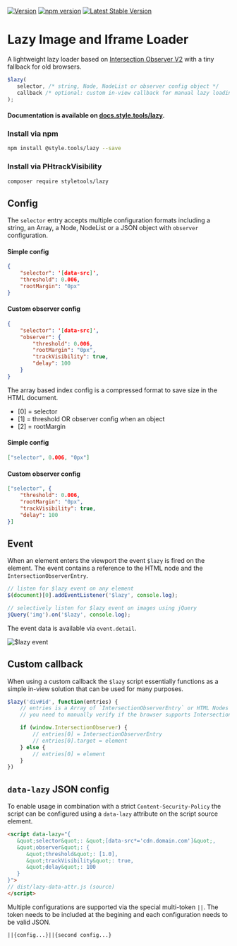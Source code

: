 [![Version](https://img.shields.io/github/release/style-tools/lazy.svg)](https://github.com/style-tools/lazy/releases) [![npm version](https://badge.fury.io/js/%40style.tools%2Flazy.svg)](http://badge.fury.io/js/%40style.tools%2Flazy) [![Latest Stable Version](https://poser.pugx.org/styletools/lazy/v/stable.png)](https://packagist.org/packages/styletools/lazy)

# Lazy Image and Iframe Loader

A lightweight lazy loader based on [Intersection Observer V2](https://developers.google.com/web/updates/2019/02/intersectionobserver-v2) with a tiny fallback for old browsers.

```javascript
$lazy(
   selector, /* string, Node, NodeList or observer config object */
   callback /* optional: custom in-view callback for manual lazy loading */
);	
```

#### Documentation is available on [docs.style.tools/lazy](https://docs.style.tools/lazy).

### Install via npm

```bash
npm install @style.tools/lazy --save
```

### Install via PHtrackVisibility
```bash
composer require styletools/lazy
```

## Config

The `selector` entry accepts multiple configuration formats including a string, an Array, a Node, NodeList or a JSON object with `observer` configuration.

#### Simple config

```json
{
	"selector": '[data-src]',
	"threshold": 0.006,
	"rootMargin": "0px"
}
```

#### Custom observer config

```json
{
	"selector": '[data-src]',
	"observer": {
		"threshold": 0.006,
		"rootMargin": "0px",
		"trackVisibility": true,
		"delay": 100
	}
}
```

The array based index config is a compressed format to save size in the HTML document. 

- [0] = selector
- [1] = threshold OR observer config when an object
- [2] = rootMargin

#### Simple config

```json
["selector", 0.006, "0px"]
```

#### Custom observer config

```json
["selector", {
	"threshold": 0.006,
	"rootMargin": "0px",
	"trackVisibility": true,
	"delay": 100
}]
```

## Event

When an element enters the viewport the event `$lazy` is fired on the element. The event contains a reference to the HTML node and the `IntersectionObserverEntry`.

```javascript
// listen for $lazy event on any element
$(document)[0].addEventListener('$lazy', console.log);

// selectively listen for $lazy event on images using jQuery
jQuery('img').on('$lazy', console.log);
```

The event data is available via `event.detail`.

![$lazy event](https://user-images.githubusercontent.com/8843669/60754647-69544100-9fe4-11e9-9c49-07e7fe1c29e8.png)

## Custom callback

When using a custom callback the `$lazy` script essentially functions as a simple in-view solution that can be used for many purposes.

```javascript
$lazy('div#id', function(entries) {
	// entries is a Array of `IntersectionObserverEntry` or HTML Nodes
	// you need to manually verify if the browser supports Intersection Observer

	if (window.IntersectionObserver) {
		// entries[0] = IntersectionObserverEntry
		// entries[0].target = element
	} else {
		// entries[0] = element
	}
})
```

## `data-lazy` JSON config

To enable usage in combination with a strict `Content-Security-Policy` the script can be configured using a `data-lazy` attribute on the script source element.


```html
<script data-lazy="{
   &quot;selector&quot;: &quot;[data-src*='cdn.domain.com']&quot;, 
   &quot;observer&quot;: { 
      &quot;threshold&quot;: [1.0],
      &quot;trackVisibility&quot;: true,
      &quot;delay&quot;: 100
   }
}">
// dist/lazy-data-attr.js (source)
</script>
```

Multiple configurations are supported via the special multi-token `||`. The token needs to be included at the begining and each configuration needs to be valid JSON.

`||{config...}||{second config...}`